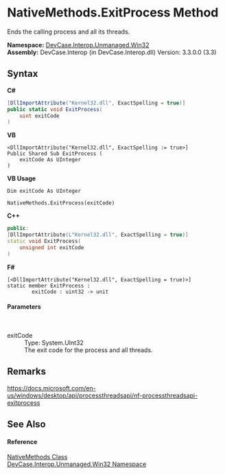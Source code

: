 # NativeMethods.ExitProcess Method 
 

Ends the calling process and all its threads.

**Namespace:**&nbsp;<a href="N_DevCase_Interop_Unmanaged_Win32">DevCase.Interop.Unmanaged.Win32</a><br />**Assembly:**&nbsp;DevCase.Interop (in DevCase.Interop.dll) Version: 3.3.0.0 (3.3)

## Syntax

**C#**<br />
``` C#
[DllImportAttribute("Kernel32.dll", ExactSpelling = true)]
public static void ExitProcess(
	uint exitCode
)
```

**VB**<br />
``` VB
<DllImportAttribute("Kernel32.dll", ExactSpelling := true>]
Public Shared Sub ExitProcess ( 
	exitCode As UInteger
)
```

**VB Usage**<br />
``` VB Usage
Dim exitCode As UInteger

NativeMethods.ExitProcess(exitCode)
```

**C++**<br />
``` C++
public:
[DllImportAttribute(L"Kernel32.dll", ExactSpelling = true)]
static void ExitProcess(
	unsigned int exitCode
)
```

**F#**<br />
``` F#
[<DllImportAttribute("Kernel32.dll", ExactSpelling = true)>]
static member ExitProcess : 
        exitCode : uint32 -> unit 

```


#### Parameters
&nbsp;<dl><dt>exitCode</dt><dd>Type: System.UInt32<br />The exit code for the process and all threads.</dd></dl>

## Remarks
<a href="https://docs.microsoft.com/en-us/windows/desktop/api/processthreadsapi/nf-processthreadsapi-exitprocess" target="_blank">https://docs.microsoft.com/en-us/windows/desktop/api/processthreadsapi/nf-processthreadsapi-exitprocess</a>

## See Also


#### Reference
<a href="T_DevCase_Interop_Unmanaged_Win32_NativeMethods">NativeMethods Class</a><br /><a href="N_DevCase_Interop_Unmanaged_Win32">DevCase.Interop.Unmanaged.Win32 Namespace</a><br />